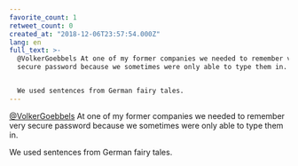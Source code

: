 ```yaml
---
favorite_count: 1
retweet_count: 0
created_at: "2018-12-06T23:57:54.000Z"
lang: en
full_text: >-
  @VolkerGoebbels At one of my former companies we needed to remember very
  secure password because we sometimes were only able to type them in.


  We used sentences from German fairy tales.
---
```


[@VolkerGoebbels](https://twitter.com/VolkerGoebbels) At one of my former
companies we needed to remember very secure password because we sometimes were
only able to type them in.

We used sentences from German fairy tales.
